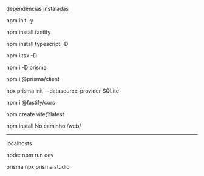 dependencias instaladas


npm init -y

npm install fastify

npm install typescript -D

npm i tsx -D

npm i -D prisma

npm i @prisma/client

npx prisma init --datasource-provider SQLite

npm i @fastify/cors

npm create vite@latest

npm install             No caminho /web/


------------------------------------
localhosts

node:
    npm run dev

prisma
    npx prisma studio